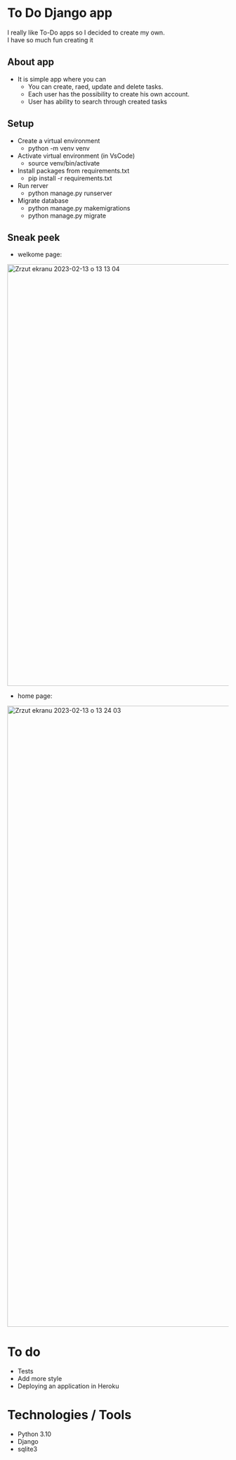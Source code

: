 # To Do Django app
I really like To-Do apps so I decided to create my own.
<br />
I have so much fun creating it
<br />

## About app
- It is simple app where you can
  - You can create, raed, update and delete tasks.
  - Each user has the possibility to create his own account.
  - User has ability to search through created tasks


## Setup 
- Create a virtual environment
  - python -m venv venv
- Activate virtual environment (in VsCode)
  - source venv/bin/activate
- Install packages from requirements.txt
  - pip install -r requirements.txt
- Run rerver
  - python manage.py runserver
- Migrate database
  - python manage.py makemigrations
  - python manage.py migrate 

## Sneak peek
- welkome page:
<img width="958" alt="Zrzut ekranu 2023-02-13 o 13 13 04" src="https://user-images.githubusercontent.com/108401267/218454714-c18e64fa-227b-40fa-91a9-1db680c3a9e3.png">

- home page:
 <img width="1411" alt="Zrzut ekranu 2023-02-13 o 13 24 03" src="https://user-images.githubusercontent.com/108401267/218457640-0e8f2ad2-5d36-44ad-8021-f0a3bd5cfade.png">


# To do
- Tests
- Add more style
- Deploying an application in Heroku

# Technologies / Tools
- Python 3.10
- Django
- sqlite3
